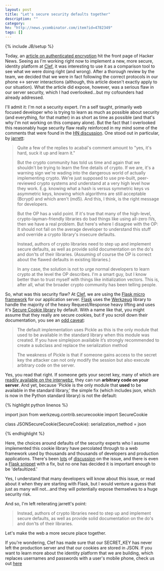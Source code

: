 ```yaml
---
layout: post
title: "Let's secure security defaults together"
description: ""
category: 
hn: "http://news.ycombinator.com/item?id=4782349"
tags: []
---
```

{% include JB/setup %}

Today, an [article on authenticated encryption](http://tonyarcieri.com/all-the-crypto-code-youve-ever-written-is-probably-broken) hit the front page of Hacker News. Seeing as I'm working right now to implement a new, more secure, identity platform at [Clef](https://clef.io), it was interesting to use it as a comparison tool to see what we were doing right (and wrong). After a thorough review by the team, we decided that we were in fact following the correct protocols in our phone <-> server interactions (although, this article doesn't exactly apply to our situation). What the article did expose, however, was a serious flaw in our server security, which I had overlooked...but my cofounders had already addressed.

I'll admit it: I'm not a security expert. I'm a self taught, primarily web focused developer who is trying to learn as much as possible about security (and everything, for that matter) in as short as time as possible (and that's why I'm not working on this company alone). But the fact that I overlooked this reasonably huge security flaw really reinforced in my mind some of the comments that were found in the [HN discussion](http://news.ycombinator.com/item?id=4779015). One stood out in particular, by [jarrett](http://news.ycombinator.com/user?id=jarrett):

> Quite a few of the replies to acabal's comment amount to "yes, it's hard, suck it up and learn it."
>
> But the crypto community has told us time and again that we shouldn't be trying to learn the fine details of crypto. If we are, it's a warning sign we're wading into the dangerous world of actually implementing crypto. We're just supposed to use pre-built, peer-reviewed crypto systems and understand at a very high level how they work. E.g. knowing what a hash is versus symmetric keys vs asymmetric keys, knowing which algorithms are still acceptable (Bcrypt) and which aren't (md5). And this, I think, is the right message for developers.
>
> But the OP has a valid point. If it's true that many of the high-level, crypto-layman-friendly libraries do bad things like using all-zero IVs, then we have a real problem. But here's where I disagree with the OP: It should not fall on the average developer to understand this stuff and override a crypto library's insecure defaults.
>
> Instead, authors of crypto libraries need to step up and implement secure defaults, as well as provide solid documentation on the do's and don'ts of their libraries. (Assuming of course the OP is correct about the flawed defaults in existing libraries.)
>
> In any case, the solution is not to urge normal developers to learn crypto at the level the OP describes. I'm a smart guy, but I know better than to trust myself with things like initialization vectors. This is, after all, what the broader crypto community has been telling people.

So, what was this security flaw? At [Clef](https://clef.io), we are using the [Flask micro framework](http://flask.pocoo.org) for our application server. [Flask](http://flask.pocoo.org) uses the [Werkzeug](http://werkzeug.pocoo.org) library to handle the majority of the heavy Request/Response heavy lifting and uses it's [Secure Cookie library](http://werkzeug.pocoo.org/docs/contrib/securecookie) by default. With a name like that, you might assume that they really are secure cookies, but if you scroll down their documentation, you see an [odd caveat](http://werkzeug.pocoo.org/docs/contrib/securecookie/#security):

> The default implementation uses Pickle as this is the only module that used to be available in the standard library when this module was created. If you have simplejson available it’s strongly recommended to create a subclass and replace the serialization method
>
> The weakness of Pickle is that if someone gains access to the secret key the attacker can not only modify the session but also execute arbitrary code on the server.

Yes, you read that right. If someone gets your secret key, many of which are [readily available on the interwebz](https://github.com/search?q=SECRET_KEY+flask&repo=&langOverride=&start_value=1&type=Code&language=Python), they can run **arbitrary code on your server**. And yet, because 'Pickle is the only module that **used** to be available in the standard library,' the simple fix (which includes json, which is now in the Python standard library) is not the default:

{% highlight python linenos %}

import json
from werkzeug.contrib.securecookie import SecureCookie

class JSONSecureCookie(SecureCookie):
    serialization_method = json

{% endhighlight %}

Here, the choices around defaults of the security experts who I assume implemented this cookie library have percolated through to a web framework used by thousands and thousands of developers and production applications. There's been [lots](http://stacksmashing.net/2012/08/10/dear-flask-please-fix-your-secure-cookies/) of [discussion](http://flask.pocoo.org/mailinglist/archive/2011/8/15/security-of-secure-sessions/) on the issue, and there is even a [Flask snippet](http://flask.pocoo.org/snippets/51/) with a fix, but no one has decided it is important enough to be 'defaultized.'

Yes, I understand that many developers will know about this issue, or read about it when they are starting with Flask, but I would venture a guess that just as many will not...and they will potentially expose themselves to a huge security risk.

And so, I'm left reiterating jarrett's point:

> Instead, authors of crypto libraries need to step up and implement secure defaults, as well as provide solid documentation on the do's and don'ts of their libraries.

Let's make the web a more secure place together.

<p class='endnote'>If you're wondering, Clef has made sure that our SECRET_KEY has never left the production server and that our cookies are stored in JSON. If you want to learn more about the identity platform that we are building, which replaces usernames and passwords with a user's mobile phone, check us out <a href='https://clef.io'>here</a></p>